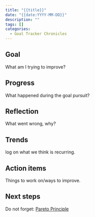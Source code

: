 ```yaml
---
title: "{{title}}"
date: "{{date:YYYY-MM-DD}}"
description: ""
tags: []
categories:
  - Goal Tracker Chronicles
---
```


## Goal

What am I trying to improve?

## Progress

What happened during the goal pursuit?

## Reflection

What went wrong, why?

## Trends

log on what we think is recurring.

## Action items

Things to work on/ways to improve.

## Next steps

Do not forget: [Pareto Principle](../notes/Pareto%20Principle.md)
